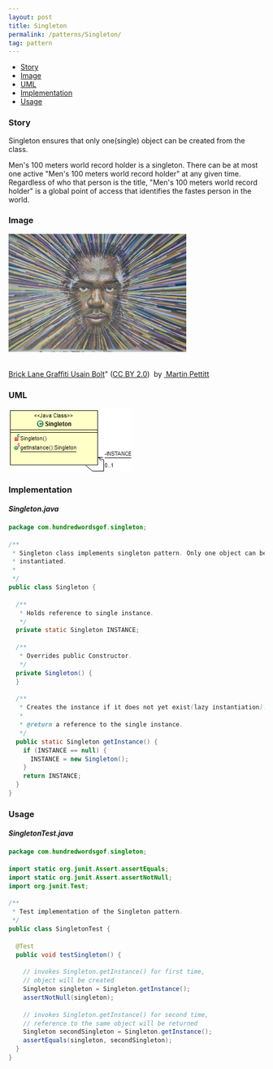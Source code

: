 ```yaml
---
layout: post
title: Singleton
permalink: /patterns/Singleton/
tag: pattern
---
```


* [Story](#Story)
* [Image](#Image)
* [UML](#UML)
* [Implementation](#Implementation)
* [Usage](#Usage)


###  <a id="Story"></a>Story 

Singleton ensures that only one(single) object can be created from the class.

Men's 100 meters world record holder is a singleton.
There can be at most one active "Men's 100 meters world record holder" at any given time. 
Regardless of who that person is the title, "Men's 100 meters world record holder" is a global point of access that identifies the fastes person in the world.





###  <a id="Image"></a>Image 


![alt text](/assets/img/image/singleton.jpg "Usain Bolt, Men's 100 meters world record holder")  
###### <a href='https://www.flickr.com/photos/mdpettitt/7825842576/' target='_blank'>
Brick Lane Graffiti Usain Bolt</a>&quot;&nbsp;(<a rel='license' href='https://creativecommons.org/licenses/by/2.0/' target='_blank'>CC BY 2.0</a>)
&nbsp;by&nbsp;<a xmlns:cc='http://creativecommons.org/ns#' rel='cc:attributionURL' property='cc:attributionName' href='https://www.flickr.com/people/mdpettitt/' target='_blank'>
Martin Pettitt</a>



###  <a id="UML"></a>UML 
[![](/assets/img/uml/singleton.png)](/assets/img/uml/singleton.png)

###  <a id="Implementation"></a>Implementation 

#### *Singleton.java* 
```java 
package com.hundredwordsgof.singleton;

/**
 * Singleton class implements singleton pattern. Only one object can be
 * instantiated.
 * 
 */
public class Singleton {

  /**
   * Holds reference to single instance.
   */
  private static Singleton INSTANCE;

  /**
   * Overrides public Constructor.
   */
  private Singleton() {
  }

  /**
   * Creates the instance if it does not yet exist(lazy instantiation).
   * 
   * @return a reference to the single instance.
   */
  public static Singleton getInstance() {
    if (INSTANCE == null) {
      INSTANCE = new Singleton();
    }
    return INSTANCE;
  }
}
```

###  <a id="Usage"></a>Usage 

#### *SingletonTest.java* 
```java 
package com.hundredwordsgof.singleton;

import static org.junit.Assert.assertEquals;
import static org.junit.Assert.assertNotNull;
import org.junit.Test;

/**
 * Test implementation of the Singleton pattern.
 */
public class SingletonTest {

  @Test
  public void testSingleton() {

    // invokes Singleton.getInstance() for first time,
    // object will be created
    Singleton singleton = Singleton.getInstance();
    assertNotNull(singleton);

    // invokes Singleton.getInstance() for second time,
    // reference to the same object will be returned
    Singleton secondSingleton = Singleton.getInstance();
    assertEquals(singleton, secondSingleton);
  }
}
```

